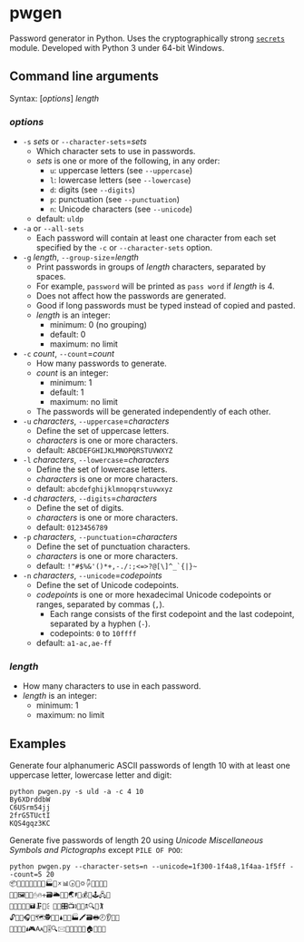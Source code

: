 # pwgen
Password generator in Python.
Uses the cryptographically strong [``secrets``](http://docs.python.org/3/library/secrets.html) module.
Developed with Python 3 under 64-bit Windows.

## Command line arguments

Syntax: [*options*] *length*

### *options*

* `-s` *sets* or `--character-sets`=*sets*
  * Which character sets to use in passwords.
  * *sets* is one or more of the following, in any order:
    * `u`: uppercase letters (see `--uppercase`)
    * `l`: lowercase letters (see `--lowercase`)
    * `d`: digits (see `--digits`)
    * `p`: punctuation (see `--punctuation`)
    * `n`: Unicode characters (see `--unicode`)
  * default: `uldp`
* `-a` or `--all-sets`
  * Each password will contain at least one character from each set specified by the `-c` or `--character-sets` option.
* `-g` *length*, `--group-size`=*length*
  * Print passwords in groups of *length* characters, separated by spaces.
  * For example, `password` will be printed as `pass word` if *length* is 4.
  * Does not affect how the passwords are generated.
  * Good if long passwords must be typed instead of copied and pasted.
  * *length* is an integer:
    * minimum: 0 (no grouping)
    * default: 0
    * maximum: no limit
* `-c` *count*, `--count`=*count*
  * How many passwords to generate.
  * *count* is an integer:
    * minimum: 1
    * default: 1
    * maximum: no limit
  * The passwords will be generated independently of each other.
* `-u` *characters*, `--uppercase`=*characters*
  * Define the set of uppercase letters.
  * *characters* is one or more characters.
  * default: `ABCDEFGHIJKLMNOPQRSTUVWXYZ`
* `-l` *characters*, `--lowercase`=*characters*
  * Define the set of lowercase letters.
  * *characters* is one or more characters.
  * default: `abcdefghijklmnopqrstuvwxyz`
* `-d` *characters*, `--digits`=*characters*
  * Define the set of digits.
  * *characters* is one or more characters.
  * default: `0123456789`
* `-p` *characters*, `--punctuation`=*characters*
  * Define the set of punctuation characters.
  * *characters* is one or more characters.
  * default: ```!"#$%&'()*+,-./:;<=>?@[\]^_`{|}~```
* `-n` *characters*, `--unicode`=*codepoints*
  * Define the set of Unicode codepoints.
  * *codepoints* is one or more hexadecimal Unicode codepoints or ranges, separated by commas (`,`).
    * Each range consists of the first codepoint and the last codepoint, separated by a hyphen (`-`).
    * codepoints: `0` to `10ffff`
  * default: `a1-ac,ae-ff`

### *length*
* How many characters to use in each password.
* *length* is an integer:
    * minimum: 1
    * maximum: no limit

## Examples

Generate four alphanumeric ASCII passwords of length 10 with at least one uppercase letter, lowercase letter and digit:
```
python pwgen.py -s uld -a -c 4 10
By6XDrddbW
C6USrm54jj
2frG5TUctI
KQS4gqz3KC
```

Generate five passwords of length 20 using *Unicode Miscellaneous Symbols and Pictographs* except `PILE OF POO`:
```
python pwgen.py --character-sets=n --unicode=1f300-1f4a8,1f4aa-1f5ff --count=5 20
📦🐾🎃🍞💛🍜🕺🐧🏭👹🗴📊🕟🎵🌣🖟🔦💑🍩🍾
🍯💅🖼🍠🔪🖰🔥🕂🗃🌥👧🍤🌏🖡🗽💰🐥🕹🖧📕
🌭🍾💃🍗🔥🖬🗜💮🗧🗿👮🎛📺🕽💮🗻🕱🔍🐝🏌
🔓🐄🐻🎧🔴🗺🕵🌁🔝🌢🍬🐸🏭🖍🗃🖶🕗👂👅🍻
🍿👘🍆🔭🖠🎮🗛🍅🎚🔍🖂👲📎🏮💨💋🏠👦👯🐃
```
